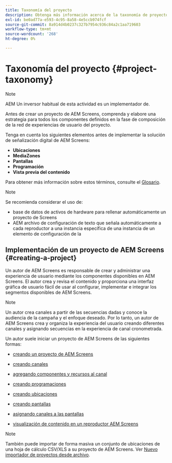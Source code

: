 ```yaml
---
title: Taxonomía del proyecto
description: Obtenga más información acerca de la taxonomía de proyectos en relación con AEM Screens.
exl-id: be0ad77a-e593-4c95-8a58-4e5ccb974fcf
source-git-commit: 8a914d4b0237c327b7954c936c84a2c1aa719603
workflow-type: tm+mt
source-wordcount: '268'
ht-degree: 0%

---
```


# Taxonomía del proyecto {#project-taxonomy}

>[!NOTE]
>
>AEM Un inversor habitual de esta actividad es un implementador de.

Antes de crear un proyecto de AEM Screens, comprenda y elabore una estrategia para todos los componentes definidos en la fase de composición de la red de experiencias de usuario del proyecto.

Tenga en cuenta los siguientes elementos antes de implementar la solución de señalización digital de AEM Screens:

* **Ubicaciones**
* **MediaZones**
* **Pantallas**
* **Programación**
* **Vista previa del contenido**

Para obtener más información sobre estos términos, consulte el [Glosario](https://experienceleague.adobe.com/en/docs/experience-manager-screens/user-guide/overview/screens-glossary).

>[!NOTE]
>
>Se recomienda considerar el uso de:
>
>* base de datos de activos de hardware para rellenar automáticamente un proyecto de Screens
>* AEM archivo de configuración de texto que señala automáticamente a cada reproductor a una instancia específica de una instancia de un elemento de configuración de la

## Implementación de un proyecto de AEM Screens {#creating-a-project}

Un autor de AEM Screens es responsable de crear y administrar una experiencia de usuario mediante los componentes disponibles en AEM Screens. El autor crea y revisa el contenido y proporciona una interfaz gráfica de usuario fácil de usar al configurar, implementar e integrar los segmentos disponibles de AEM Screens.

>[!NOTE]
>
>Un autor crea canales a partir de las secuencias dadas y conoce la audiencia de la campaña y el enfoque deseado. Por lo tanto, un autor de AEM Screens crea y organiza la experiencia del usuario creando diferentes canales y asignando secuencias en la experiencia de canal cronometrada.

Un autor suele iniciar un proyecto de AEM Screens de las siguientes formas:

* [creando un proyecto de AEM Screens](https://experienceleague.adobe.com/en/docs/experience-manager-screens/user-guide/authoring/setting-up-projects/creating-a-screens-project)
* [creando canales](https://experienceleague.adobe.com/en/docs/experience-manager-screens/user-guide/authoring/setting-up-projects/managing-channels)
* [agregando componentes y recursos al canal](https://experienceleague.adobe.com/en/docs/experience-manager-screens/user-guide/authoring/product-features/adding-components-to-a-channel)
* [creando programaciones](https://experienceleague.adobe.com/en/docs/experience-manager-screens/user-guide/authoring/setting-up-projects/managing-schedules)
* [creando ubicaciones](https://experienceleague.adobe.com/en/docs/experience-manager-screens/user-guide/authoring/setting-up-projects/managing-locations)
* [creando pantallas](https://experienceleague.adobe.com/en/docs/experience-manager-screens/user-guide/authoring/setting-up-projects/managing-displays)
* [asignando canales a las pantallas](https://experienceleague.adobe.com/en/docs/experience-manager-screens/user-guide/authoring/setting-up-projects/assigning-channels/channel-assignment)

* [visualización de contenido en un reproductor AEM Screens](https://experienceleague.adobe.com/en/docs/experience-manager-screens/user-guide/administering/working-with-screens-player)

>[!NOTE]
>También puede importar de forma masiva un conjunto de ubicaciones de una hoja de cálculo CSV/XLS a su proyecto de AEM Screens. Ver [Nuevo importador de proyectos desde archivo](https://experienceleague.adobe.com/en/docs/experience-manager-screens/user-guide/administering/project-importer).
